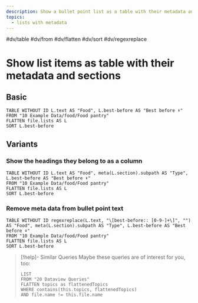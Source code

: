 ```yaml
---
description: Show a bullet point list as a table with their metadata and sections (headers) as columns
topics:
  - lists with metadata
---
```

#dv/table #dv/from #dv/flatten #dv/sort #dv/regexreplace

# Show list items as table with their metadata and sections

## Basic 

```dataview
TABLE WITHOUT ID L.text AS "Food", L.best-before AS "Best before ⬇"
FROM "10 Example Data/food/Food pantry"
FLATTEN file.lists AS L
SORT L.best-before
```

## Variants

### Show the headings they belong to as a column

```dataview
TABLE WITHOUT ID L.text AS "Food", meta(L.section).subpath AS "Type", L.best-before AS "Best before ⬇"
FROM "10 Example Data/food/Food pantry"
FLATTEN file.lists AS L
SORT L.best-before
```

### Remove meta data from bullet point text

```dataview
TABLE WITHOUT ID regexreplace(L.text, "\[best-before:: [0-9-]+\]", "") AS "Food", meta(L.section).subpath AS "Type", L.best-before AS "Best before ⬇"
FROM "10 Example Data/food/Food pantry"
FLATTEN file.lists AS L
SORT L.best-before
```

> [!help]- Similar Queries
> Maybe these queries are of interest for you, too:
> ```dataview
> LIST
> FROM "20 Dataview Queries"
> FLATTEN topics as flattenedTopics
> WHERE contains(this.topics, flattenedTopics)
> AND file.name != this.file.name
> ```